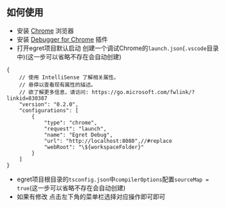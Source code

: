 ## 如何使用
* 安装 [Chrome](https://www.google.cn/chrome/)  浏览器
* 安装 [Debugger for Chrome](https://marketplace.visualstudio.com/items?itemName=msjsdiag.debugger-for-chrome) 插件
* 打开egret项目默认启动 创建一个调试Chrome的`launch.json`(`.vscode`目录中)(这一步可以省略不存在会自动创建)
```
{
    // 使用 IntelliSense 了解相关属性。 
    // 悬停以查看现有属性的描述。
    // 欲了解更多信息，请访问: https://go.microsoft.com/fwlink/?linkid=830387
    "version": "0.2.0",
    "configurations": [
        {
            "type": "chrome",
            "request": "launch",
            "name": "Egret Debug",
            "url": "http://localhost:8080",//#replace
            "webRoot": "\${workspaceFolder}"
        }
    ]
}
```
* egret项目根目录的`tsconfig.json`中`compilerOptions`配置`sourceMap = true`(这一步可以省略不存在会自动创建)
* 如果有修改 点击左下角的菜单栏选择对应操作即可即可
